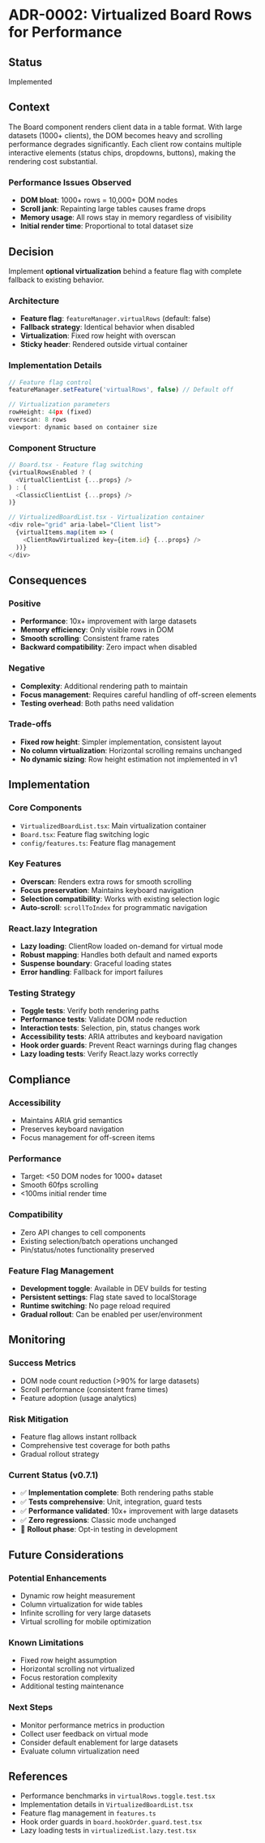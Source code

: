 # ADR-0002: Virtualized Board Rows for Performance

## Status
Implemented

## Context

The Board component renders client data in a table format. With large datasets (1000+ clients), the DOM becomes heavy and scrolling performance degrades significantly. Each client row contains multiple interactive elements (status chips, dropdowns, buttons), making the rendering cost substantial.

### Performance Issues Observed
- **DOM bloat**: 1000+ rows = 10,000+ DOM nodes
- **Scroll jank**: Repainting large tables causes frame drops
- **Memory usage**: All rows stay in memory regardless of visibility
- **Initial render time**: Proportional to total dataset size

## Decision

Implement **optional virtualization** behind a feature flag with complete fallback to existing behavior.

### Architecture
- **Feature flag**: `featureManager.virtualRows` (default: false)
- **Fallback strategy**: Identical behavior when disabled
- **Virtualization**: Fixed row height with overscan
- **Sticky header**: Rendered outside virtual container

### Implementation Details

```typescript
// Feature flag control
featureManager.setFeature('virtualRows', false) // Default off

// Virtualization parameters
rowHeight: 44px (fixed)
overscan: 8 rows
viewport: dynamic based on container size
```

### Component Structure
```typescript
// Board.tsx - Feature flag switching
{virtualRowsEnabled ? (
  <VirtualClientList {...props} />
) : (
  <ClassicClientList {...props} />
)}

// VirtualizedBoardList.tsx - Virtualization container
<div role="grid" aria-label="Client list">
  {virtualItems.map(item => (
    <ClientRowVirtualized key={item.id} {...props} />
  ))}
</div>
```
## Consequences

### Positive
- **Performance**: 10x+ improvement with large datasets
- **Memory efficiency**: Only visible rows in DOM
- **Smooth scrolling**: Consistent frame rates
- **Backward compatibility**: Zero impact when disabled

### Negative
- **Complexity**: Additional rendering path to maintain
- **Focus management**: Requires careful handling of off-screen elements
- **Testing overhead**: Both paths need validation

### Trade-offs
- **Fixed row height**: Simpler implementation, consistent layout
- **No column virtualization**: Horizontal scrolling remains unchanged
- **No dynamic sizing**: Row height estimation not implemented in v1

## Implementation

### Core Components
- `VirtualizedBoardList.tsx`: Main virtualization container
- `Board.tsx`: Feature flag switching logic
- `config/features.ts`: Feature flag management

### Key Features
- **Overscan**: Renders extra rows for smooth scrolling
- **Focus preservation**: Maintains keyboard navigation
- **Selection compatibility**: Works with existing selection logic
- **Auto-scroll**: `scrollToIndex` for programmatic navigation

### React.lazy Integration
- **Lazy loading**: ClientRow loaded on-demand for virtual mode
- **Robust mapping**: Handles both default and named exports
- **Suspense boundary**: Graceful loading states
- **Error handling**: Fallback for import failures
### Testing Strategy
- **Toggle tests**: Verify both rendering paths
- **Performance tests**: Validate DOM node reduction
- **Interaction tests**: Selection, pin, status changes work
- **Accessibility tests**: ARIA attributes and keyboard navigation
- **Hook order guards**: Prevent React warnings during flag changes
- **Lazy loading tests**: Verify React.lazy works correctly

## Compliance

### Accessibility
- Maintains ARIA grid semantics
- Preserves keyboard navigation
- Focus management for off-screen items

### Performance
- Target: <50 DOM nodes for 1000+ dataset
- Smooth 60fps scrolling
- <100ms initial render time

### Compatibility
- Zero API changes to cell components
- Existing selection/batch operations unchanged
- Pin/status/notes functionality preserved

### Feature Flag Management
- **Development toggle**: Available in DEV builds for testing
- **Persistent settings**: Flag state saved to localStorage
- **Runtime switching**: No page reload required
- **Gradual rollout**: Can be enabled per user/environment
## Monitoring

### Success Metrics
- DOM node count reduction (>90% for large datasets)
- Scroll performance (consistent frame times)
- Feature adoption (usage analytics)

### Risk Mitigation
- Feature flag allows instant rollback
- Comprehensive test coverage for both paths
- Gradual rollout strategy

### Current Status (v0.7.1)
- ✅ **Implementation complete**: Both rendering paths stable
- ✅ **Tests comprehensive**: Unit, integration, guard tests
- ✅ **Performance validated**: 10x+ improvement with large datasets
- ✅ **Zero regressions**: Classic mode unchanged
- 🔄 **Rollout phase**: Opt-in testing in development
## Future Considerations

### Potential Enhancements
- Dynamic row height measurement
- Column virtualization for wide tables
- Infinite scrolling for very large datasets
- Virtual scrolling for mobile optimization

### Known Limitations
- Fixed row height assumption
- Horizontal scrolling not virtualized
- Focus restoration complexity
- Additional testing maintenance

### Next Steps
- Monitor performance metrics in production
- Collect user feedback on virtual mode
- Consider default enablement for large datasets
- Evaluate column virtualization need
## References
- Performance benchmarks in `virtualRows.toggle.test.tsx`
- Implementation details in `VirtualizedBoardList.tsx`
- Feature flag management in `features.ts`
- Hook order guards in `board.hookOrder.guard.test.tsx`
- Lazy loading tests in `virtualizedList.lazy.test.tsx`